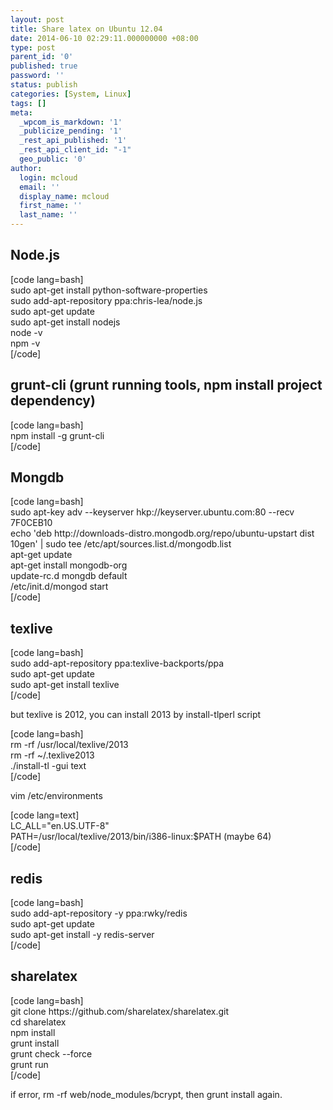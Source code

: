 ```yaml
---
layout: post
title: Share latex on Ubuntu 12.04
date: 2014-06-10 02:29:11.000000000 +08:00
type: post
parent_id: '0'
published: true
password: ''
status: publish
categories: [System, Linux]
tags: []
meta:
  _wpcom_is_markdown: '1'
  _publicize_pending: '1'
  _rest_api_published: '1'
  _rest_api_client_id: "-1"
  geo_public: '0'
author:
  login: mcloud
  email: ''
  display_name: mcloud
  first_name: ''
  last_name: ''
---
```

<h2>Node.js</h2>
<p>[code lang=bash]<br />
sudo apt-get install python-software-properties<br />
sudo add-apt-repository ppa:chris-lea/node.js<br />
sudo apt-get update<br />
sudo apt-get install nodejs<br />
node -v<br />
npm -v<br />
[/code]</p>
<h2>grunt-cli (grunt running tools, npm install project dependency)</h2>
<p>[code lang=bash]<br />
npm install -g grunt-cli<br />
[/code]</p>
<h2>Mongdb</h2>
<p>[code lang=bash]<br />
sudo apt-key adv --keyserver hkp://keyserver.ubuntu.com:80 --recv 7F0CEB10<br />
echo &#039;deb http://downloads-distro.mongodb.org/repo/ubuntu-upstart dist 10gen&#039; | sudo tee /etc/apt/sources.list.d/mongodb.list<br />
apt-get update<br />
apt-get install mongodb-org<br />
update-rc.d mongdb default<br />
/etc/init.d/mongod start<br />
[/code]</p>
<h2>texlive</h2>
<p>[code lang=bash]<br />
sudo add-apt-repository ppa:texlive-backports/ppa<br />
sudo apt-get update<br />
sudo apt-get install texlive<br />
[/code]</p>
<p>but texlive is 2012, you can install 2013 by install-tlperl script</p>
<p>[code lang=bash]<br />
rm -rf /usr/local/texlive/2013<br />
rm -rf ~/.texlive2013<br />
./install-tl -gui text<br />
[/code]</p>
<p>vim /etc/environments</p>
<p>[code lang=text]<br />
LC_ALL=&quot;en.US.UTF-8&quot;<br />
PATH=/usr/local/texlive/2013/bin/i386-linux:$PATH (maybe 64)<br />
[/code]</p>
<h2>redis</h2>
<p>[code lang=bash]<br />
sudo add-apt-repository -y ppa:rwky/redis<br />
sudo apt-get update<br />
sudo apt-get install -y redis-server<br />
[/code]</p>
<h2>sharelatex</h2>
<p>[code lang=bash]<br />
git clone https://github.com/sharelatex/sharelatex.git<br />
cd sharelatex<br />
npm install<br />
grunt install<br />
grunt check --force<br />
grunt run<br />
[/code]</p>
<p>if error, rm -rf web/node_modules/bcrypt, then grunt install again.</p>
